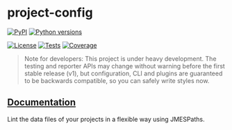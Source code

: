 # project-config

[![PyPI][pypi-version-badge-link]][pypi-link]
[![Python versions][pv-image]][pypi-link]

[![License][license-image]][license-link]
[![Tests][tests-image]][tests-link]
[![Coverage][coverage-image]][coverage-link]

> Note for developers: This project is under heavy development.
> The testing and reporter APIs may change without warning before the
> first stable release (v1), but configuration, CLI and plugins are
> guaranteed to be backwards compatible, so you can safely write
> styles now.

## [Documentation](https://mondeja.github.io/project-config/latest/)

Lint the data files of your projects in a flexible way using JMESPaths.

[pypi-link]: https://pypi.org/project/project-config
[pypi-version-badge-link]: https://img.shields.io/pypi/v/project-config?logo=pypi&logoColor=white
[license-image]: https://img.shields.io/pypi/l/project-config?color=light-green&logo=freebsd&logoColor=white
[license-link]: https://github.com/mondeja/project-config/blob/master/LICENSE
[tests-image]: https://img.shields.io/github/actions/workflow/status/mondeja/project-config/ci.yml?logo=github&label=tests&branch=master
[tests-link]: https://github.com/mondeja/project-config/actions?query=workflow%3ACI
[coverage-image]: https://img.shields.io/codecov/c/github/mondeja/project-config?logo=codecov&logoColor=white
[coverage-link]: https://app.codecov.io/gh/mondeja/project-config
[pv-image]: https://img.shields.io/pypi/pyversions/project-config?logo=python&logoColor=white
